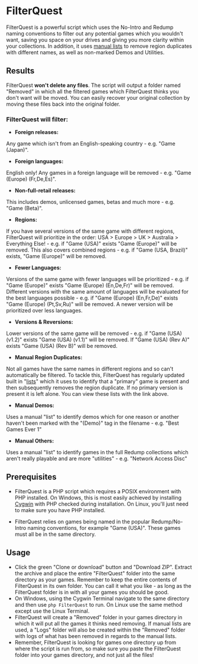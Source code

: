 # FilterQuest
FilterQuest is a powerful script which uses the No-Intro and Redump naming conventions to filter out any potential games which you wouldn't want, saving you space on your drives and giving you more clarity within your collections. In addition, it uses [manual lists](https://docs.google.com/spreadsheets/d/e/2PACX-1vSkAN3XgqCx4Mn86KwX4c-fDMXQQOR0a2TnFKcMxDzux0AGtS8yAxpUKBwws1ozT86Vcxzy6AB37PFJ/pubhtml?gid=1464817576#) to remove region duplicates with different names, as well as non-marked Demos and Utilities.

## Results
FilterQuest **won't delete any files**. The script will output a folder named "Removed" in which all the filtered games which FilterQuest thinks you don't want will be moved. You can easily recover your original collection by moving these files back into the original folder.

### FilterQuest will filter:
 - **Foreign releases:**
 
Any game which isn't from an English-speaking country - e.g. "Game (Japan)".
 
 - **Foreign languages:**
 
English only! Any games in a foreign language will be removed - e.g. "Game (Europe) (Fr,De,Es)".
 
 - **Non-full-retail releases:**
 
This includes demos, unlicensed games, betas and much more - e.g. "Game (Beta)".
 
 - **Regions:**
 
If you have several versions of the same game with different regions, FilterQuest will prioritize in the order: USA > Europe > UK > Australia > Everything Else! - e.g. if "Game (USA)" exists "Game (Europe)" will be removed. This also covers combined regions - e.g. if "Game (USA, Brazil)" exists, "Game (Europe)" will be removed.
 
 - **Fewer Languages:**
 
Versions of the same game with fewer languages will be prioritized - e.g. if "Game (Europe)" exists "Game (Europe) (En,De,Fr)" will be removed. Different versions with the same amount of languages will be evaluated for the best languages possible - e.g. if "Game (Europe) (En,Fr,De)" exists "Game (Europe) (Pt,Sv,Ru)" will be removed. A newer version will be prioritized over less languages.

- **Versions & Reversions:**

Lower versions of the same game will be removed - e.g. if "Game (USA) (v1.2)" exists "Game (USA) (v1.1)" will be removed. If "Game (USA) (Rev A)" exists "Game (USA) (Rev B)" will be removed.

- **Manual Region Duplicates:**

Not all games have the same names in different regions and so can't automatically be filtered. To tackle this, FilterQuest has regularly updated built in "[lists](https://docs.google.com/spreadsheets/d/e/2PACX-1vSkAN3XgqCx4Mn86KwX4c-fDMXQQOR0a2TnFKcMxDzux0AGtS8yAxpUKBwws1ozT86Vcxzy6AB37PFJ/pubhtml?gid=1464817576#)" which it uses to identify that a "primary" game is present and then subsequently removes the region duplicate. If no primary version is present it is left alone. You can view these lists with the link above.

- **Manual Demos:**

Uses a manual "list" to identify demos which for one reason or another haven't been marked with the "(Demo)" tag in the filename - e.g. "Best Games Ever 1"

- **Manual Others:**

Uses a manual "list" to identify games in the full Redump collections which aren't really playable and are more "utilities" - e.g. "Network Access Disc"

## Prerequisites
- FilterQuest is a PHP script which requires a POSIX environment with PHP installed. On Windows, this is most easily achieved by installing [Cygwin](https://www.cygwin.com/) with PHP checked during installation. On Linux, you'll just need to make sure you have PHP installed.

- FilterQuest relies on games being named in the popular Redump/No-Intro naming conventions, for example "Game (USA)". These games must all be in the same directory.

## Usage
- Click the green "Clone or download" button and "Download ZIP". Extract the archive and place the entire "FilterQuest" folder into the same directory as your games. Remember to keep the entire contents of FilterQuest in its own folder. You can call it what you like - as long as the FilterQuest folder is in with all your games you should be good.
- On Windows, using the Cygwin Terminal navigate to the same directory and then use `php FilterQuest` to run. On Linux use the same method except use the Linux Terminal.
- FilterQuest will create a "Removed" folder in your games directory in which it will put all the games it thinks need removing. If manual lists are used, a "Logs" folder will also be created within the "Removed" folder with logs of what has been removed in regards to the manual lists.
- Remember, FilterQuest is looking for games one directory up from where the script is run from, so make sure you paste the FilterQuest folder into your games directory, and not just all the files!
